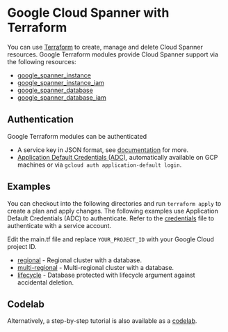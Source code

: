 # Google Cloud Spanner with Terraform

You can use [Terraform](https://terraform.io) to create, manage and delete Cloud Spanner
resources. Google Terraform modules provide Cloud Spanner support via the following resources:

* [google_spanner_instance](https://www.terraform.io/docs/providers/google/r/spanner_instance.html)
* [google_spanner_instance_iam](https://www.terraform.io/docs/providers/google/r/spanner_database_iam.html)
* [google_spanner_database](https://www.terraform.io/docs/providers/google/r/spanner_database.html)
* [google_spanner_database_iam](https://www.terraform.io/docs/providers/google/r/spanner_database_iam.html)

## Authentication

Google Terraform modules can be authenticated 

* A service key in JSON format,
  see [documentation](https://www.terraform.io/docs/providers/google/index.html) for more.
* [Application Default Credentials (ADC)](https://cloud.google.com/docs/authentication/getting-started),
  automatically available on GCP machines or via `gcloud auth application-default login`.

## Examples

You can checkout into the following directories and run `terraform apply` to
create a plan and apply changes. The following examples use Application Default
Credentials (ADC) to authenticate. Refer to the
[credentials](https://www.terraform.io/docs/providers/google/index.html) file
to authenticate with a service account.

Edit the main.tf file and replace `YOUR_PROJECT_ID` with your Google Cloud project ID.

* [regional](examples/regional) - Regional cluster with a database.
* [multi-regional](examples/multi-regional) - Multi-regional cluster with a database.
* [lifecycle](examples/lifecycle) - Database protected with lifecycle argument against accidental deletion.

## Codelab

Alternatively, a step-by-step tutorial is also
available as a [codelab](https://codelabs.developers.google.com/codelabs/cloud-spanner-terraform/).


